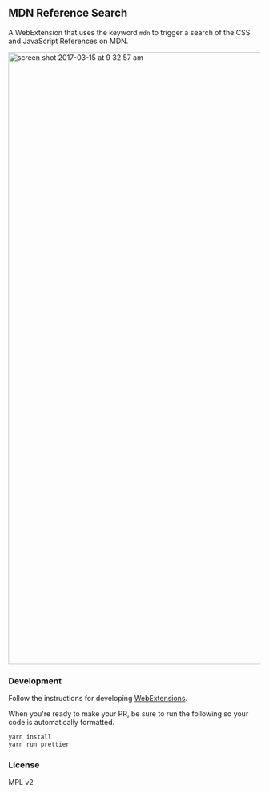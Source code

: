 ## MDN Reference Search

A WebExtension that uses the keyword `mdn` to trigger a search of the CSS and JavaScript References on MDN.

<img width="1224" alt="screen shot 2017-03-15 at 9 32 57 am" src="https://cloud.githubusercontent.com/assets/2134/23940078/eeacbd10-0963-11e7-8b60-531e44de3611.png">

### Development

Follow the instructions for developing [WebExtensions](https://developer.mozilla.org/en-US/Add-ons/WebExtensions).

When you're ready to make your PR, be sure to run the following so your code is automatically formatted.

```bash
yarn install
yarn run prettier
```

### License

MPL v2
